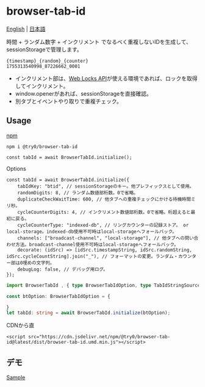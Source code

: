 # browser-tab-id

[English](./README.md) | [日本語](./README.ja.md)

時間 + ランダム数字 + インクリメント でなるべく重複しないIDを生成して、sessionStorageで管理します。  


```
{timestamp}_{random}_{counter}
1755313540998_87226662_0001
```

* インクリメント部は、[Web Locks API](https://developer.mozilla.org/ja/docs/Web/API/Web_Locks_API)が使える環境であれば、ロックを取得してインクリメント。
* window.openerがあれば、sessionStorageを直接確認。
* 別タブとイベントやり取りで重複チェック。


## Usage

[npm](https://www.npmjs.com/package/@try0/browser-tab-id)
```
npm i @try0/browser-tab-id
```

```JS
const tabId = await BrowserTabId.initialize();
```

Options
```JS
const tabId = await BrowserTabId.initialize({
    tabIdKey: "btid", // sessionStorageのキー。他プレフィックスとして使用。
    randomDigits: 8, // ランダム数値部桁数。0で省略。
    duplicateCheckWaitTime: 600, // 他タブへの重複チェックにかける待機時間ミリ秒。
    cycleCounterDigits: 4, // インクリメント数値部桁数。0で省略。桁超えると最初に戻る。
    cycleCounterType: "indexed-db", // リングカウンターの記録ストア。 or local-storage。indexed-db使用不可時はlocal-storageへフォールバック。
    channels: ["broadcast-channel", "local-storage"], // 他タブへの問い合わせ方法。broadcast-channel使用不可時はlocal-storageへフォールバック。
    decorate: (idSrc) => [idSrc.timestampString, idSrc.randomString, idSrc.cycleCountString].join("_"), // フォーマットの変更。ランダム・カウンター部は0埋めの文字列。
    debugLog: false, // デバッグ用ログ。
});
```


```ts
import BrowserTabId , { type BrowserTabIdOption, type TabIdStringSource } from '@try0/browser-tab-id'

const btOption: BrowserTabIdOption = {

}
let tabId: string = await BrowserTabId.initialize(btOption);

```

CDNから直
```
<script src="https://cdn.jsdelivr.net/npm/@try0/browser-tab-id@latest/dist/browser-tab-id.umd.min.js"></script>
```


## デモ

[Sample](https://try0.github.io/browser-tab-id/index.html)